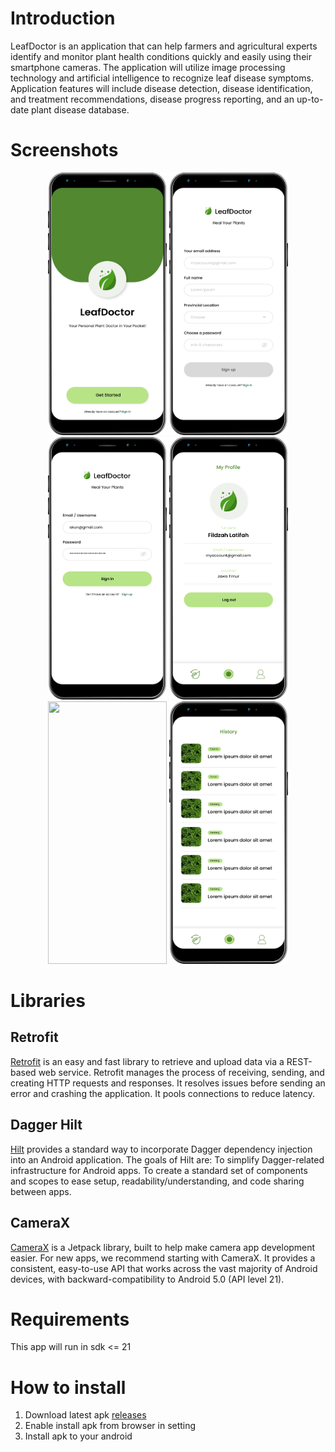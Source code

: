 # Introduction
LeafDoctor is an application that can help farmers and agricultural experts identify and monitor plant health conditions quickly and easily using their smartphone cameras. The application will utilize image processing technology and artificial intelligence to recognize leaf disease symptoms. Application features will include disease detection, disease identification, and treatment recommendations, disease progress reporting, and an up-to-date plant disease database.
# Screenshots

<p align="center">
  <img src="https://github.com/nurevina/Leaf-Doctor/blob/master/screenshots/Asset%201.png" height="420" width="190"/>
  <img src="https://github.com/nurevina/Leaf-Doctor/blob/master/screenshots/Asset%202.png" height="420" width="190"/>
  <img src="https://github.com/nurevina/Leaf-Doctor/blob/master/screenshots/Asset%203.png" height="420" width="190"/>
  <img src="https://github.com/nurevina/Leaf-Doctor/blob/master/screenshots/Asset%204.png" height="420" width="190"/>
  <img src="https://github.com/nurevina/Leaf-Doctor/blob/master/screenshots/Asset%205.png" height="420" width="190"/>
  <img src="https://github.com/nurevina/Leaf-Doctor/blob/master/screenshots/Asset%206.png" height="420" width="190"/>
</p>

# Libraries
## Retrofit
<a href ="https://square.github.io/retrofit/">Retrofit</a> is an easy and fast library to retrieve and upload data via a REST-based web service. Retrofit manages the process of receiving, sending, and creating HTTP requests and responses. It resolves issues before sending an error and crashing the application. It pools connections to reduce latency.
## Dagger Hilt
<a href = "https://dagger.dev/hilt/">Hilt</a> provides a standard way to incorporate Dagger dependency injection into an Android application. The goals of Hilt are: To simplify Dagger-related infrastructure for Android apps. To create a standard set of components and scopes to ease setup, readability/understanding, and code sharing between apps.
## CameraX
<a href ="https://developer.android.com/jetpack/androidx/releases/camera?hl=id">CameraX</a> is a Jetpack library, built to help make camera app development easier. For new apps, we recommend starting with CameraX. It provides a consistent, easy-to-use API that works across the vast majority of Android devices, with backward-compatibility to Android 5.0 (API level 21).
# Requirements
This app will run in sdk <= 21
# How to install
1. Download latest apk <a href="https://github.com/nurevina/Leaf-Doctor/releases">releases</a>
2. Enable install apk from browser in setting
3. Install apk to your android
